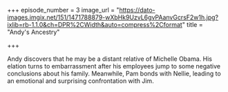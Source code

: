 +++
episode_number = 3
image_url = "https://dato-images.imgix.net/151/1471788879-wXbHk9UzvL6gvPAanvGcrsF2w1h.jpg?ixlib=rb-1.1.0&ch=DPR%2CWidth&auto=compress%2Cformat"
title = "Andy's Ancestry"

+++

Andy discovers that he may be a distant relative of Michelle Obama. His elation turns to embarrassment after his employees jump to some negative conclusions about his family. Meanwhile, Pam bonds with Nellie, leading to an emotional and surprising confrontation with Jim.